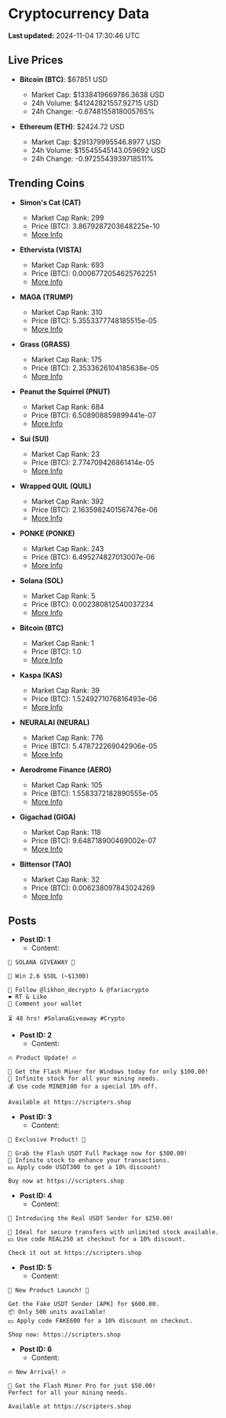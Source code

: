# Cryptocurrency Data

**Last updated:** 2024-11-04 17:30:46 UTC

## Live Prices
- **Bitcoin (BTC)**: $67851 USD
  - Market Cap: $1338419669786.3638 USD
  - 24h Volume: $41242821557.92715 USD
  - 24h Change: -0.6748155818005765%

- **Ethereum (ETH)**: $2424.72 USD
  - Market Cap: $291379995546.8977 USD
  - 24h Volume: $15545545143.059692 USD
  - 24h Change: -0.9725543939718511%

## Trending Coins
- **Simon's Cat (CAT)**
  - Market Cap Rank: 299
  - Price (BTC): 3.8679287203648225e-10
  - [More Info](https://www.coingecko.com/en/coins/simons-cat)

- **Ethervista (VISTA)**
  - Market Cap Rank: 693
  - Price (BTC): 0.0006772054625762251
  - [More Info](https://www.coingecko.com/en/coins/ethervista)

- **MAGA (TRUMP)**
  - Market Cap Rank: 310
  - Price (BTC): 5.3553377748185515e-05
  - [More Info](https://www.coingecko.com/en/coins/maga)

- **Grass (GRASS)**
  - Market Cap Rank: 175
  - Price (BTC): 2.3533626104185638e-05
  - [More Info](https://www.coingecko.com/en/coins/grass)

- **Peanut the Squirrel (PNUT)**
  - Market Cap Rank: 684
  - Price (BTC): 6.508908859899441e-07
  - [More Info](https://www.coingecko.com/en/coins/peanut-the-squirrel)

- **Sui (SUI)**
  - Market Cap Rank: 23
  - Price (BTC): 2.774709426861414e-05
  - [More Info](https://www.coingecko.com/en/coins/sui)

- **Wrapped QUIL (QUIL)**
  - Market Cap Rank: 392
  - Price (BTC): 2.1635982401567476e-06
  - [More Info](https://www.coingecko.com/en/coins/wrapped-quil)

- **PONKE (PONKE)**
  - Market Cap Rank: 243
  - Price (BTC): 6.495274827013007e-06
  - [More Info](https://www.coingecko.com/en/coins/ponke)

- **Solana (SOL)**
  - Market Cap Rank: 5
  - Price (BTC): 0.002380812540037234
  - [More Info](https://www.coingecko.com/en/coins/solana)

- **Bitcoin (BTC)**
  - Market Cap Rank: 1
  - Price (BTC): 1.0
  - [More Info](https://www.coingecko.com/en/coins/bitcoin)

- **Kaspa (KAS)**
  - Market Cap Rank: 39
  - Price (BTC): 1.5249271076816493e-06
  - [More Info](https://www.coingecko.com/en/coins/kaspa)

- **NEURALAI (NEURAL)**
  - Market Cap Rank: 776
  - Price (BTC): 5.478722269042906e-05
  - [More Info](https://www.coingecko.com/en/coins/neuralai)

- **Aerodrome Finance (AERO)**
  - Market Cap Rank: 105
  - Price (BTC): 1.5583372182890555e-05
  - [More Info](https://www.coingecko.com/en/coins/aerodrome-finance)

- **Gigachad (GIGA)**
  - Market Cap Rank: 118
  - Price (BTC): 9.648718900469002e-07
  - [More Info](https://www.coingecko.com/en/coins/gigachad-2)

- **Bittensor (TAO)**
  - Market Cap Rank: 32
  - Price (BTC): 0.006238097843024269
  - [More Info](https://www.coingecko.com/en/coins/bittensor)

## Posts
- **Post ID: 1**
  - Content:
```
🚀 SOLANA GIVEAWAY 🚀

🎁 Win 2.6 $SOL (~$1300)

🤝 Follow @likhon_decrypto & @fariacrypto
❤️ RT & Like
💬 Comment your wallet

⏳ 48 hrs! #SolanaGiveaway #Crypto
```

- **Post ID: 2**
  - Content:
```
🔥 Product Update! 🔥

🚀 Get the Flash Miner for Windows today for only $100.00!
🔋 Infinite stock for all your mining needs.
💰 Use code MINER100 for a special 10% off.

Available at https://scripters.shop
```

- **Post ID: 3**
  - Content:
```
🎁 Exclusive Product! 🎁

💸 Grab the Flash USDT Full Package now for $300.00!
🎉 Infinite stock to enhance your transactions.
💵 Apply code USDT300 to get a 10% discount!

Buy now at https://scripters.shop
```

- **Post ID: 4**
  - Content:
```
💎 Introducing the Real USDT Sender for $250.00!

💼 Ideal for secure transfers with unlimited stock available.
💵 Use code REAL250 at checkout for a 10% discount.

Check it out at https://scripters.shop
```

- **Post ID: 5**
  - Content:
```
🚀 New Product Launch! 🚀

Get the Fake USDT Sender [APK] for $600.00.
📦 Only 500 units available!
💵 Apply code FAKE600 for a 10% discount on checkout.

Shop now: https://scripters.shop
```

- **Post ID: 6**
  - Content:
```
🔥 New Arrival! 🔥

💸 Get the Flash Miner Pro for just $50.00!
Perfect for all your mining needs.

Available at https://scripters.shop
```

